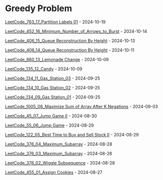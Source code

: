 # Greedy Problem
[LeetCode_763_17_Partition Labels 01](https://github.com/EdwardShiung/LeetCode/blob/main/Top_Interview/Greedy/14_763_Partition_Labels/14_763_Partition_Labels_01.cpp) - 2024-10-19

[LeetCode_452_16_Minimum_Number_of_Arrows_to_Burst](https://github.com/EdwardShiung/LeetCode/blob/main/Top_Interview/Greedy/12_452_Minimum_Number_of_Arrows_to_Burst/12_452_Minimum_Number_of_Arrows_to_Burst_01.cpp) - 2024-10-14

[LeetCode_406_15_Queue Reconstruction By Height](https://github.com/EdwardShiung/LeetCode/blob/main/Top_Interview/Greedy/11_406_Queue_Reconstruction_By_Height/11_406_Queue_Reconstruction_By_Height_02.cpp) - 2024-10-13

[LeetCode_406_14_Queue Reconstruction By Height](https://github.com/EdwardShiung/LeetCode/blob/main/Top_Interview/Greedy/11_406_Queue_Reconstruction_By_Height/11_406_Queue_Reconstruction_By_Height_01.cpp) - 2024-10-11

[LeetCode_860_13_Lemonade Change](https://github.com/EdwardShiung/LeetCode/blob/main/Top_Interview/Greedy/10_860_Lemonade_Change/10_860_Lemonade_Change_01.cpp) - 2024-10-09

[LeetCode_135_12_Candy](https://github.com/EdwardShiung/LeetCode/blob/main/Top_Interview/Greedy/09_135_Candy/09_135_Candy_01.cpp) - 2024-10-09

[LeetCode_134_11_Gas_Station_03](https://github.com/EdwardShiung/LeetCode/blob/main/Top_Interview/Greedy/08_134_Gas_Station/08_134_Gas_Station_03.cpp) - 2024-09-25

[LeetCode_134_10_Gas Station_02](https://github.com/EdwardShiung/LeetCode/blob/main/Top_Interview/Greedy/08_134_Gas_Station/08_134_Gas_Station_02.cpp) - 2024-09-25

[LeetCode_134_09_Gas Station_01](https://github.com/EdwardShiung/LeetCode/blob/main/Top_Interview/Greedy/08_134_Gas_Station/08_134_Gas_Station_01.cpp) - 2024-09-25

[LeetCode_1005_08_Maximize Sum of Array After K Negations](https://github.com/EdwardShiung/LeetCode/blob/main/Top_Interview/Greedy/07_1005_Maximize_Sum_Of_Array_After_K_Negations/07_1005_Maximize_Sum_Of_Array_After_K_Negations_01.cpp) - 2024-09-03

[LeetCode_45_07_Jump Game II](https://github.com/EdwardShiung/LeetCode/blob/main/Top_Interview/Greedy/06_45_Jump_Game_II/06_45_Jump_Game_II_01.cpp) - 2024-08-30

[LeetCode_55_06_Jump Game](https://github.com/EdwardShiung/LeetCode/blob/main/Top_Interview/Greedy/05_55_Jump_Game/05_55_Jump_Game_01.cpp) - 2024-08-29

[LeetCode_122_05_Best Time to Buy and Sell Stock II](https://github.com/EdwardShiung/LeetCode/blob/main/Top_Interview/Greedy/04_122_Best_Time_to_Buy_and_Sell_Stock_II/04_122_Best_Time_to_Buy_and_Sell_Stock_II_01.cpp) - 2024-08-29

[LeetCode_376_04_Maximum_Subarray](https://github.com/EdwardShiung/LeetCode/blob/main/Top_Interview/Greedy/03_53_Maximum_Subarray/03_53_Maximum_Subarray_02.cpp) - 2024-08-28

[LeetCode_376_03_Maximum_Subarray](https://github.com/EdwardShiung/LeetCode/blob/main/Top_Interview/Greedy/03_53_Maximum_Subarray/03_53_Maximum_Subarray_01.cpp) - 2024-08-28

[LeetCode_376_02_Wiggle Subsequence](https://github.com/EdwardShiung/LeetCode/blob/main/Top_Interview/Greedy/02_376_Wiggle_Subsequence/02_376_Wiggle_Subsequence.cpp) - 2024-08-28

[LeetCode_455_01_Assign Cookies](https://github.com/EdwardShiung/LeetCode/blob/main/Top_Interview/Greedy/01_455_Assign_Cookies/01_455_Assign_Cookies.cpp) - 2024-08-27